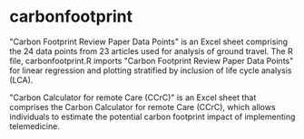 # carbonfootprint
"Carbon Footprint Review Paper Data Points" is an Excel sheet comprising the 24 data points from 23 articles used for analysis of ground travel. 
The R file, carbonfootprint.R imports "Carbon Footprint Review Paper Data Points" 
for linear regression and plotting stratified by inclusion of life cycle analysis (LCA).

"Carbon Calculator for remote Care (CCrC)" is an Excel sheet that comprises the Carbon Calculator for remote Care (CCrC), which allows individuals to estimate the potential carbon footprint impact of implementing telemedicine.
